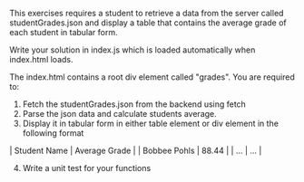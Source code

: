 
This exercises requires a student to retrieve a data from the server called studentGrades.json
and display a table that contains the average grade of each student in tabular form.

Write your solution in index.js which is loaded automatically when index.html loads.

The index.html contains a root div element called "grades". You are required to:

1. Fetch the studentGrades.json from the backend using fetch
2. Parse the json data and calculate students average.
3. Display it in tabular form in either table element or div element in the following format

| Student Name | Average Grade |
| Bobbee Pohls |   88.44       |
|  ...         |   ...         |

4. Write a unit test for your functions